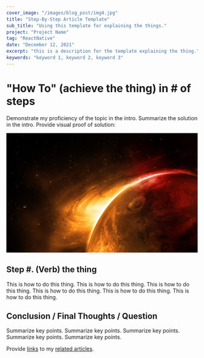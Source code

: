 ```yaml
---
cover_image: "/images/blog_post/img4.jpg"
title: "Step-By-Step Article Template"
sub_title: "Using this template for explaining the things."
project: "Project Name"
tag: "ReactNative"
date: "December 12, 2021"
excerpt: "this is a description for the template explaining the thing."
keywords: "keyword 1, keyword 2, keyword 3"
---
```


# **\"How To\" (achieve the thing) in # of steps**

Demonstrate my proficiency of the topic in the intro. Summarize the solution in the intro. Provide visual proof of solution:

![visual proof image](../public/bg_mars-glowing.jpg)

## **Step \#. (Verb) the thing**

This is how to do this thing. This is how to do this thing. This is how to do this thing. This is how to do this thing. This is how to do this thing. This is how to do this thing.

## **Conclusion / Final Thoughts / Question**

Summarize key points. Summarize key points. Summarize key points. Summarize key points. Summarize key points.

Provide [links]() to my [related articles]().
